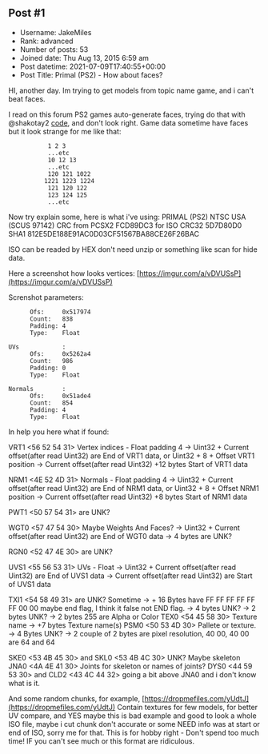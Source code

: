 ## Post #1
- Username: JakeMiles
- Rank: advanced
- Number of posts: 53
- Joined date: Thu Aug 13, 2015 6:59 am
- Post datetime: 2021-07-09T17:40:55+00:00
- Post Title: Primal (PS2) - How about faces?

HI, another day. Im trying to get models from topic name game, and i can't beat faces.

I  read on this forum PS2 games auto-generate faces, trying do that with @shakotay2 [code](https://forum.xentax.com/viewtopic.php?p=116369#p116369), and don't look right. Game data sometime have faces but it look strange for me like that:

```
           1 2 3
           ...etc
           10 12 13
           ...etc
           120 121 1022
          1221 1223 1224
           121 120 122
           123 124 125
           ...etc
```


Now try explain some, here is what i've using:
PRIMAL (PS2) NTSC USA (SCUS 97142)
CRC from PCSX2 FCD89DC3
for ISO
CRC32 5D7D80D0
SHA1  812E5DE188E91AC0D03CF51567BA88CE26F26BAC

ISO can be readed by HEX don't need unzip or something like scan for hide data.

Here a screenshot how looks vertices: [https://imgur.com/a/vDVUSsP](https://imgur.com/a/vDVUSsP)

Screnshot parameters:

```
      Ofs:     0x517974
      Count:   838
      Padding: 4
      Type:    Float

UVs            :
      Ofs:     0x5262a4
      Count:   986
      Padding: 0
      Type:    Float

Normals        :
      Ofs:     0x51ade4
      Count:   854
      Padding: 4
      Type:    Float

```


In help you here what if found:

VRT1 <56 52 54 31> Vertex indices - Float padding 4
  -> Uint32 + Current offset(after read Uint32) are End of VRT1 data, or Uint32 + 8 + Offset VRT1 position 
  -> Current offset(after read Uint32) +12 bytes Start of VRT1 data

NRM1 <4E 52 4D 31> Normals        - Float padding 4
  -> Uint32 + Current offset(after read Uint32) are End of NRM1 data, or Uint32 + 8 + Offset NRM1 position
  -> Current offset(after read Uint32) +8 bytes Start of NRM1 data 

PWT1 <50 57 54 31> are UNK?

WGT0 <57 47 54 30> Maybe Weights And Faces?
  -> Uint32 + Current offset(after read Uint32) are End of WGT0 data
  -> 4 bytes are UNK?

RGN0 <52 47 4E 30> are UNK?

UVS1 <55 56 53 31> UVs            - Float
  -> Uint32 + Current offset(after read Uint32) are End of UVS1 data
  -> Current offset(after read Uint32) are Start of UVS1 data

TXI1 <54 58 49 31> are UNK? 
 Sometime -> + 16 Bytes have FF FF FF FF FF FF 00 00 maybe end flag, I think it false not END flag.
  -> 4 bytes UNK?
  -> 2 bytes UNK?
  -> 2 bytes 255 are Alpha or Color 
  TEX0 <54 45 58 30> Texture name
   -> +7 bytes Texture name(s)
PSM0 <50 53 4D 30> Pallete or texture. 
  -> 4 Bytes UNK?
  -> 2 couple of 2 bytes are pixel resolution, 40 00, 40 00 are 64 and 64

SKE0 <53 4B 45 30> and SKL0 <53 4B 4C 30> UNK? Maybe skeleton
JNA0 <4A 4E 41 30> Joints for skeleton or names of joints?
 DYS0 <44 59 53 30> and CLD2 <43 4C 44 32> going a bit above JNA0 and i don't know what is it.

And some random chunks, for example, [https://dropmefiles.com/yUdtJ](https://dropmefiles.com/yUdtJ)
Contain textures for few models, for better UV compare, and YES maybe this is bad example and good to look a whole ISO file, maybe i cut chunk don't accurate or some NEED info was at start or end of ISO, sorry me for that. This is for hobby right - Don't spend too much time! IF you can't see much or this format are ridiculous.
